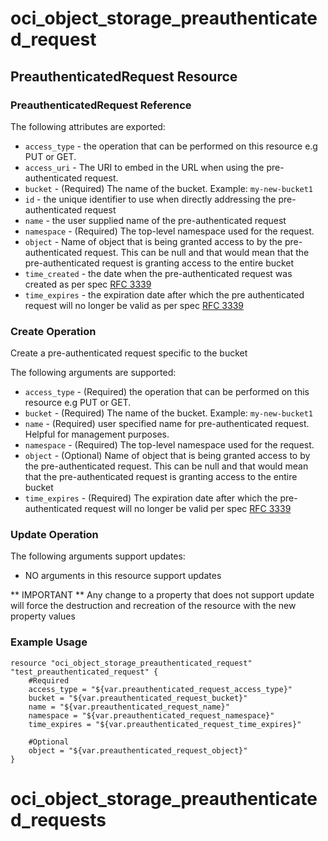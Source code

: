 # oci\_object_storage\_preauthenticated_request

## PreauthenticatedRequest Resource

### PreauthenticatedRequest Reference

The following attributes are exported:

* `access_type` - the operation that can be performed on this resource e.g PUT or GET.
* `access_uri` - The URI to embed in the URL when using the pre-authenticated request.
* `bucket` - (Required) The name of the bucket.  Example: `my-new-bucket1` 
* `id` - the unique identifier to use when directly addressing the pre-authenticated request
* `name` - the user supplied name of the pre-authenticated request
* `namespace` - (Required) The top-level namespace used for the request.
* `object` - Name of object that is being granted access to by the pre-authenticated request. This can be null and that would mean that the pre-authenticated request is granting access to the entire bucket
* `time_created` - the date when the pre-authenticated request was created as per spec [RFC 3339](https://tools.ietf.org/rfc/rfc3339) 
* `time_expires` - the expiration date after which the pre authenticated request will no longer be valid as per spec [RFC 3339](https://tools.ietf.org/rfc/rfc3339) 



### Create Operation
Create a pre-authenticated request specific to the bucket


The following arguments are supported:

* `access_type` - (Required) the operation that can be performed on this resource e.g PUT or GET.
* `bucket` - (Required) The name of the bucket.  Example: `my-new-bucket1` 
* `name` - (Required) user specified name for pre-authenticated request. Helpful for management purposes.
* `namespace` - (Required) The top-level namespace used for the request.
* `object` - (Optional) Name of object that is being granted access to by the pre-authenticated request. This can be null and that would mean that the pre-authenticated request is granting access to the entire bucket
* `time_expires` - (Required) The expiration date after which the pre-authenticated request will no longer be valid per spec [RFC 3339](https://tools.ietf.org/rfc/rfc3339) 


### Update Operation


The following arguments support updates:
* NO arguments in this resource support updates

** IMPORTANT **
Any change to a property that does not support update will force the destruction and recreation of the resource with the new property values

### Example Usage

```
resource "oci_object_storage_preauthenticated_request" "test_preauthenticated_request" {
	#Required
	access_type = "${var.preauthenticated_request_access_type}"
	bucket = "${var.preauthenticated_request_bucket}"
	name = "${var.preauthenticated_request_name}"
	namespace = "${var.preauthenticated_request_namespace}"
	time_expires = "${var.preauthenticated_request_time_expires}"

	#Optional
	object = "${var.preauthenticated_request_object}"
}
```

# oci\_object_storage\_preauthenticated_requests

